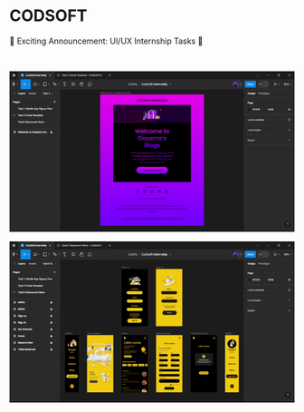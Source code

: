 # CODSOFT
🌟 Exciting Announcement: UI/UX Internship Tasks 🎉


<p align="left">
  <img alt="" style="{max-height: 20px}" src="./Task Submission/1.gif">
</p>


<p align="left">
  <img alt="" style="{max-height: 20px}" src="./Task Submission/2.gif">
</p>


<p align="left">
  <img alt="" style="{max-height: 20px}" src="./Task Submission/3.gif">
</p>
